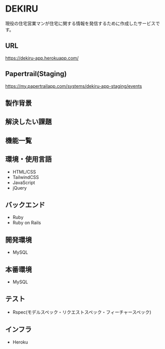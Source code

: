 # DEKIRU
現役の住宅営業マンが住宅に関する情報を発信するために作成したサービスです。


## URL
https://dekiru-app.herokuapp.com/

## Papertrail(Staging)
https://my.papertrailapp.com/systems/dekiru-app-staging/events



## 製作背景

## 解決したい課題

## 機能一覧


## 環境・使用言語
- HTML/CSS
- TailwindCSS
- JavaScript
- jQuery

## バックエンド
- Ruby
- Ruby on Rails

## 開発環境
- MySQL

## 本番環境
- MySQL

## テスト
- Rspec(モデルスペック・リクエストスペック・フィーチャースペック)

## インフラ
- Heroku
